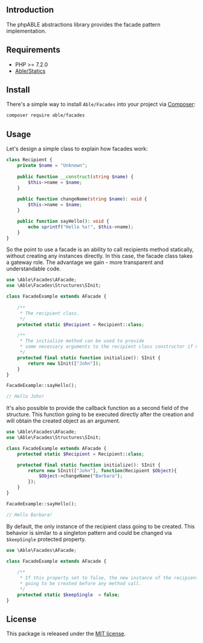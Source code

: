 ## Introduction
The phpABLE abstractions library provides the facade pattern implementation. 

## Requirements
* PHP >= 7.2.0
* [Able/Statics](https://github.com/phpable/statics)

## Install
There's a simple way to install ```Able/Facades``` into your project via [Composer](http://getcomposer.org):

```bash
composer require able/facades
```

## Usage
Let's design a simple class to explain how facades work:

```php
class Recipient {
    private $name = "Unknown";
    
    public function __construct(string $name) {
        $this->name = $name;
    }
    
    public function changeName(string $name): void {
        $this->name = $name;
    }

    public function sayHello(): void {
        echo sprintf("Hello %s!", $this->name);
    }
}
```

So the point to use a facade is an ability to call recipients method statically, 
without creating any instances directly. In this case, the facade class takes a gateway role.
The advantage we gain - more transparent and understandable code. 

```php
use \Able\Facades\AFacade;
use \Able\Facades\Structures\SInit;

class FacadeExample extends AFacade {
    
    /**
     * The recipient class.
     */
    protected static $Recipient = Recipient::class;

    /**
     * The initialize method can be used to provide 
     * some necessary arguments to the recipient class constructor if needed.
     */
    protected final static function initialize(): SInit {
        return new SInit(["John"]);
    }
}

FacadeExample::sayHello();

// Hello John!
```

It's also possible to provide the callback function as a second field of the structure. 
This function going to be executed directly after the creation 
and will obtain the created object as an argument.  

```php
use \Able\Facades\AFacade;
use \Able\Facades\Structures\SInit;

class FacadeExample extends AFacade {
    protected static $Recipient = Recipient::class;

    protected final static function initialize(): SInit {
        return new SInit(["John"], function(Recipient $Object){
            $Object->changeName("Barbara");
        });
    }
}

FacadeExample::sayHello();

// Hello Barbara!
```

By default, the only instance of the recipient class going to be created. 
This behavior is similar to a singleton pattern and could be changed via ```$keepSingle``` protected property. 

```php
use \Able\Facades\AFacade;

class FacadeExample extends AFacade {
    
    /**
     * If this property set to false, the new instance of the recipient object 
     * going to be created before any method call.
     */
    protected static $keepSingle  = false;
}
```

## License
This package is released under the [MIT license](https://github.com/phpable/facades/blob/master/LICENSE).
